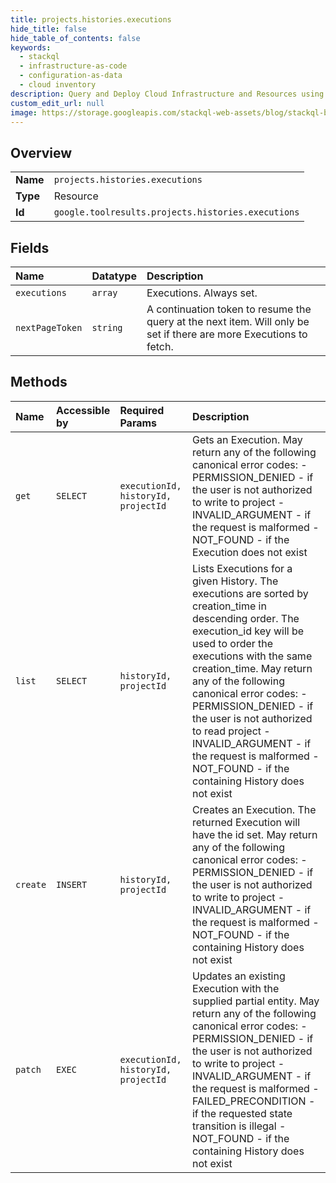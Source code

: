 ```yaml
---
title: projects.histories.executions
hide_title: false
hide_table_of_contents: false
keywords:
  - stackql
  - infrastructure-as-code
  - configuration-as-data
  - cloud inventory
description: Query and Deploy Cloud Infrastructure and Resources using SQL
custom_edit_url: null
image: https://storage.googleapis.com/stackql-web-assets/blog/stackql-blog-post-featured-image.png
---
```

  
    

## Overview
<table><tbody>
<tr><td><b>Name</b></td><td><code>projects.histories.executions</code></td></tr>
<tr><td><b>Type</b></td><td>Resource</td></tr>
<tr><td><b>Id</b></td><td><code>google.toolresults.projects.histories.executions</code></td></tr>
</tbody></table>

## Fields
| Name | Datatype | Description |
|:-----|:---------|:------------|
| `executions` | `array` | Executions. Always set. |
| `nextPageToken` | `string` | A continuation token to resume the query at the next item. Will only be set if there are more Executions to fetch. |
## Methods
| Name | Accessible by | Required Params | Description |
|:-----|:--------------|:----------------|:------------|
| `get` | `SELECT` | `executionId, historyId, projectId` | Gets an Execution. May return any of the following canonical error codes: - PERMISSION_DENIED - if the user is not authorized to write to project - INVALID_ARGUMENT - if the request is malformed - NOT_FOUND - if the Execution does not exist |
| `list` | `SELECT` | `historyId, projectId` | Lists Executions for a given History. The executions are sorted by creation_time in descending order. The execution_id key will be used to order the executions with the same creation_time. May return any of the following canonical error codes: - PERMISSION_DENIED - if the user is not authorized to read project - INVALID_ARGUMENT - if the request is malformed - NOT_FOUND - if the containing History does not exist |
| `create` | `INSERT` | `historyId, projectId` | Creates an Execution. The returned Execution will have the id set. May return any of the following canonical error codes: - PERMISSION_DENIED - if the user is not authorized to write to project - INVALID_ARGUMENT - if the request is malformed - NOT_FOUND - if the containing History does not exist |
| `patch` | `EXEC` | `executionId, historyId, projectId` | Updates an existing Execution with the supplied partial entity. May return any of the following canonical error codes: - PERMISSION_DENIED - if the user is not authorized to write to project - INVALID_ARGUMENT - if the request is malformed - FAILED_PRECONDITION - if the requested state transition is illegal - NOT_FOUND - if the containing History does not exist |
